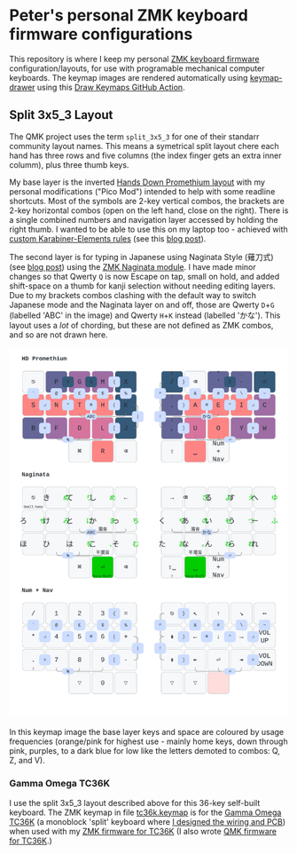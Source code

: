 # Peter's personal ZMK keyboard firmware configurations

This repository is where I keep my personal [ZMK keyboard firmware](https://zmk.dev/)
configuration/layouts, for use with programable mechanical computer keyboards.
The keymap images are rendered automatically using [keymap-drawer](https://github.com/caksoylar/keymap-drawer)
using this [Draw Keymaps GitHub Action](.github/workflows/draw-keymaps.yml).

## Split 3x5_3 Layout

The QMK project uses the term `split_3x5_3` for one of their standarr community layout names.
This means a symetrical split layout chere each hand has three rows and five columns (the index
finger gets an extra inner columm), plus three thumb keys.

My base layer is the inverted [Hands Down Promethium
layout](https://www.reddit.com/r/KeyboardLayouts/comments/1g66ivi/hands_down_promethium_snth_meets_hd_silverengram/)
with my personal modifications ("Pico Mod") intended to help with some readline shortcuts.
Most of the symbols are 2-key vertical combos, the brackets are 2-key horizontal combos
(open on the left hand, close on the right). There is a single combined numbers and navigation
layer accessed by holding the right thumb.
I wanted to be able to use this on my laptop too - achieved with [custom Karabiner-Elements
rules](https://codeberg.org/peterjc/kana-chording-ke/src/branch/main/hands-down-on-jis-macbook)
(see this [blog post](https://blastedbio.blogspot.com/2025/05/what-have-you-done-to-your-keyboard.html)).

The second layer is for typing in Japanese using Naginata Style (薙刀式) (see
[blog post](https://astrobeano.blogspot.com/2025/08/naginata-style-for-typing-in-japanese.html))
using the [ZMK Naginata module](https://github.com/eswai/zmk-naginata). I have
made minor changes so that Qwerty `Q` is now Escape on tap, small on hold, and
added shift-space on a thumb for kanji selection without needing editing layers.
Due to my brackets combos clashing with the default way to switch Japanese mode
and the Naginata layer on and off, those are Qwerty `D`+`G` (labelled 'ABC' in
the image) and Qwerty `H`+`K` instead (labelled 'かな'). This layout uses a *lot*
of chording, but these are not defined as ZMK combos, and so are not drawn here.

![Keymap Image](keymap-drawer/tc36k.svg)

In this keymap image the base layer keys and space are coloured by usage frequencies (orange/pink
for highest use - mainly home keys, down through pink, purples, to a dark blue for low like the
letters demoted to combos: Q, Z, and V).

### Gamma Omega TC36K

I use the split 3x5_3 layout described above for this 36-key self-built keyboard.
The ZMK keymap in file [tc36k.keymap](config/tc36k.keymap) is for the
[Gamma Omega TC36K](https://github.com/unspecworks/gamma-omega/tree/main/tc36k) 
(a monoblock 'split' keyboard where [I designed the wiring and
PCB](https://astrobeano.blogspot.com/2025/08/my-first-self-built-computer-keyboard.html)) when
used with my [ZMK firmware for TC36K](https://github.com/peterjc/zmk-keyboard-graph-theory/tree/main/boards/shields/tc36k)
(I also wrote [QMK firmware for TC36K](https://github.com/peterjc/qmk_userspace/tree/main/keyboards/tutte_coxeter_36k).)
